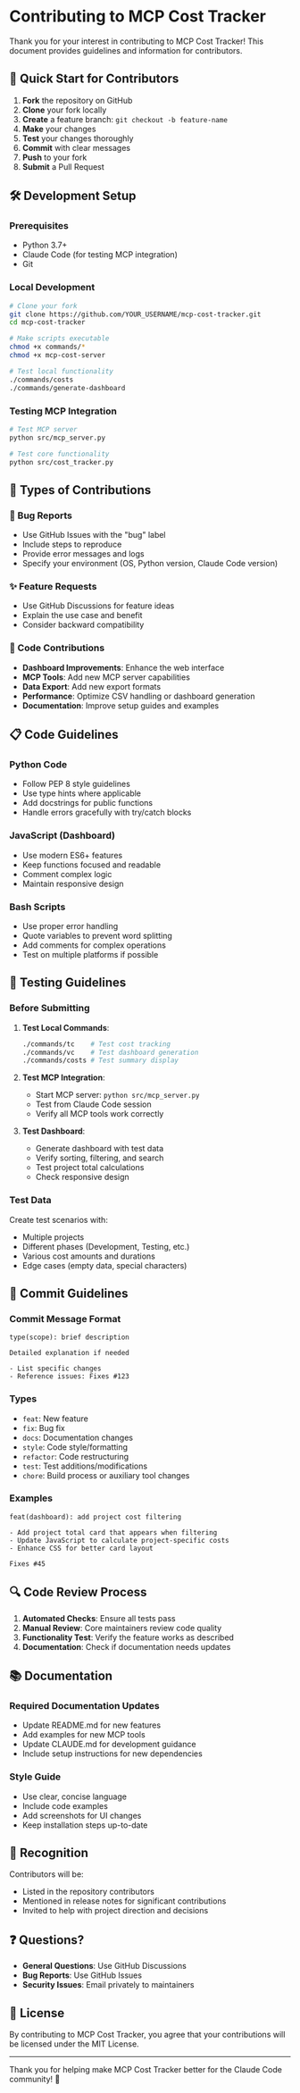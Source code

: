 # Contributing to MCP Cost Tracker

Thank you for your interest in contributing to MCP Cost Tracker! This document provides guidelines and information for contributors.

## 🚀 Quick Start for Contributors

1. **Fork** the repository on GitHub
2. **Clone** your fork locally
3. **Create** a feature branch: `git checkout -b feature-name`
4. **Make** your changes
5. **Test** your changes thoroughly
6. **Commit** with clear messages
7. **Push** to your fork
8. **Submit** a Pull Request

## 🛠 Development Setup

### Prerequisites
- Python 3.7+
- Claude Code (for testing MCP integration)
- Git

### Local Development
```bash
# Clone your fork
git clone https://github.com/YOUR_USERNAME/mcp-cost-tracker.git
cd mcp-cost-tracker

# Make scripts executable
chmod +x commands/*
chmod +x mcp-cost-server

# Test local functionality
./commands/costs
./commands/generate-dashboard
```

### Testing MCP Integration
```bash
# Test MCP server
python src/mcp_server.py

# Test core functionality
python src/cost_tracker.py
```

## 🎯 Types of Contributions

### 🐛 Bug Reports
- Use GitHub Issues with the "bug" label
- Include steps to reproduce
- Provide error messages and logs
- Specify your environment (OS, Python version, Claude Code version)

### ✨ Feature Requests
- Use GitHub Discussions for feature ideas
- Explain the use case and benefit
- Consider backward compatibility

### 📝 Code Contributions
- **Dashboard Improvements**: Enhance the web interface
- **MCP Tools**: Add new MCP server capabilities  
- **Data Export**: Add new export formats
- **Performance**: Optimize CSV handling or dashboard generation
- **Documentation**: Improve setup guides and examples

## 📋 Code Guidelines

### Python Code
- Follow PEP 8 style guidelines
- Use type hints where applicable
- Add docstrings for public functions
- Handle errors gracefully with try/catch blocks

### JavaScript (Dashboard)
- Use modern ES6+ features
- Keep functions focused and readable
- Comment complex logic
- Maintain responsive design

### Bash Scripts
- Use proper error handling
- Quote variables to prevent word splitting
- Add comments for complex operations
- Test on multiple platforms if possible

## 🧪 Testing Guidelines

### Before Submitting
1. **Test Local Commands**:
   ```bash
   ./commands/tc    # Test cost tracking
   ./commands/vc    # Test dashboard generation
   ./commands/costs # Test summary display
   ```

2. **Test MCP Integration**:
   - Start MCP server: `python src/mcp_server.py`
   - Test from Claude Code session
   - Verify all MCP tools work correctly

3. **Test Dashboard**:
   - Generate dashboard with test data
   - Verify sorting, filtering, and search
   - Test project total calculations
   - Check responsive design

### Test Data
Create test scenarios with:
- Multiple projects
- Different phases (Development, Testing, etc.)
- Various cost amounts and durations
- Edge cases (empty data, special characters)

## 📝 Commit Guidelines

### Commit Message Format
```
type(scope): brief description

Detailed explanation if needed

- List specific changes
- Reference issues: Fixes #123
```

### Types
- `feat`: New feature
- `fix`: Bug fix
- `docs`: Documentation changes
- `style`: Code style/formatting
- `refactor`: Code restructuring
- `test`: Test additions/modifications
- `chore`: Build process or auxiliary tool changes

### Examples
```
feat(dashboard): add project cost filtering

- Add project total card that appears when filtering
- Update JavaScript to calculate project-specific costs
- Enhance CSS for better card layout

Fixes #45
```

## 🔍 Code Review Process

1. **Automated Checks**: Ensure all tests pass
2. **Manual Review**: Core maintainers review code quality
3. **Functionality Test**: Verify the feature works as described
4. **Documentation**: Check if documentation needs updates

## 📚 Documentation

### Required Documentation Updates
- Update README.md for new features
- Add examples for new MCP tools
- Update CLAUDE.md for development guidance
- Include setup instructions for new dependencies

### Style Guide
- Use clear, concise language
- Include code examples
- Add screenshots for UI changes
- Keep installation steps up-to-date

## 🎉 Recognition

Contributors will be:
- Listed in the repository contributors
- Mentioned in release notes for significant contributions
- Invited to help with project direction and decisions

## ❓ Questions?

- **General Questions**: Use GitHub Discussions
- **Bug Reports**: Use GitHub Issues
- **Security Issues**: Email privately to maintainers

## 📄 License

By contributing to MCP Cost Tracker, you agree that your contributions will be licensed under the MIT License.

---

Thank you for helping make MCP Cost Tracker better for the Claude Code community! 🚀